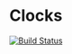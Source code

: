 # Clocks
[![Build Status](https://travis-ci.org/Lywarnyk/Clocks.svg?branch=master)](https://travis-ci.org/Lywarnyk/Clocks)
